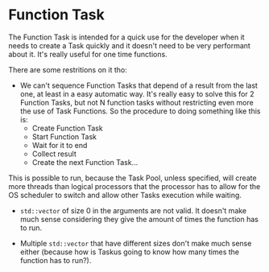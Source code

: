 # Function Task

The Function Task is intended for a quick use for the developer when it needs to create a Task quickly and it doesn't need to be very performant about it. It's really useful for one time functions.

There are some restritions on it tho:

- We can't sequence Function Tasks that depend of a result from the last one, at least in a easy automatic way. It's really easy to solve this for 2 Function Tasks, but not N function tasks without restricting even more the use of Task Functions. So the procedure to doing something like this is:
    - Create Function Task
    - Start Function Task
    - Wait for it to end
    - Collect result
    - Create the next Function Task...

This is possible to run, because the Task Pool, unless specified, will create more threads than logical processors that the processor has to allow for the OS scheduler to switch and allow other Tasks execution while waiting.

- `std::vector` of size 0 in the arguments are not valid. It doesn't make much sense considering they give the amount of times the function has to run.

- Multiple `std::vector` that have different sizes don't make much sense either (because how is Taskus going to know how many times the function has to run?).